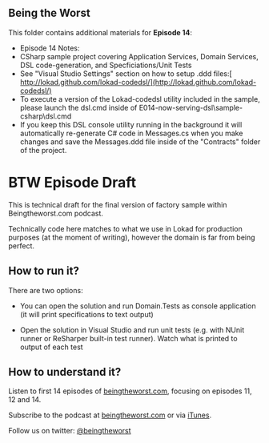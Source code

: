 ## Being the Worst

This folder contains additional materials for **Episode 14**:

* Episode 14 Notes:
* CSharp sample project covering Application Services, Domain Services, DSL code-generation, and Specficiations/Unit Tests
* See "Visual Studio Settings" section on how to setup .ddd files:[ http://lokad.github.com/lokad-codedsl/](http://lokad.github.com/lokad-codedsl/)
* To execute a version of the Lokad-codedsl utility included in the sample, please launch the dsl.cmd inside of E014-now-serving-dsl\sample-csharp\dsl.cmd
* If you keep this DSL console utility running in the background it will automatically re-generate C# code in Messages.cs when you make changes and save the Messages.ddd file inside of the "Contracts" folder of the project.


BTW Episode Draft
=================

This is technical draft for the final version of factory sample within Beingtheworst.com podcast.

Technically code here matches to what we use in Lokad for production purposes (at the moment of writing), however the domain is far from being perfect.

How to run it?
--------------

There are two options:

* You can open the solution and run Domain.Tests as console application (it will print specifications to text output)


* Open the solution in Visual Studio and run unit tests (e.g. with NUnit runner or ReSharper built-in test runner). Watch what is printed to output of each test

How to understand it?
---------------------

Listen to first 14 episodes of [beingtheworst.com](beingtheworst.com), focusing on episodes 11, 12 and 14.


Subscribe to the podcast at [beingtheworst.com](http://beingtheworst.com)
or via [iTunes](http://itunes.apple.com/us/podcast/being-the-worst/id554597082).

Follow us on twitter: [@beingtheworst](https://twitter.com/beingtheworst)